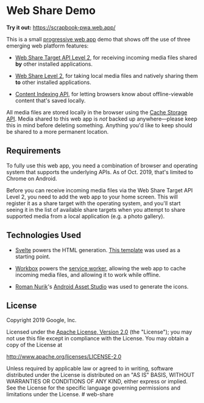 # Web Share Demo

**Try it out:** https://scrapbook-pwa.web.app/

This is a small [progressive web app](https://developers.google.com/web/progressive-web-apps/)
demo that shows off the use of three emerging web platform features:

- [Web Share Target API Level 2](https://developers.google.com/web/updates/2018/12/web-share-target),
for receiving incoming media files shared **by** other installed applications.

- [Web Share Level 2](https://developers.google.com/web/updates/2019/05/web-share-files),
for taking local media files and natively sharing them **to** other installed applications.

- [Content Indexing API](https://web.dev/content-indexing-api/),
for letting browsers know about offline-viewable content that's saved locally.

All media files are stored locally in the browser using the
[Cache Storage API](https://developers.google.com/web/fundamentals/instant-and-offline/web-storage/cache-api).
Media shared to this web app is _not_ backed up anywhere—please keep this in
mind before deleting something. Anything you'd like to keep should be shared to
a more permanent location.

## Requirements

To fully use this web app, you need a combination of browser and operating
system that supports the underlying APIs. As of Oct. 2019, that's limited to
Chrome on Android.

Before you can receive incoming media files via the Web Share Target API Level
2, you need to add the web app to your home screen. This will register it as a
share target with the operating system, and you'll start seeing it in the list
of available share targets when you attempt to share supported media from a
local application (e.g. a photo gallery).

## Technologies Used

- [Svelte](https://svelte.dev) powers the HTML generation.
[This template](https://github.com/sveltejs/template) was used as a starting point.

- [Workbox](https://developers.google.com/web/tools/workbox/) powers the
[service worker](workbox-config.js), allowing the web app to cache incoming
media files, and allowing it to work while offline.

- [Roman Nurik](https://twitter.com/romannurik)'s
[Android Asset Studio](https://romannurik.github.io/AndroidAssetStudio/)
was used to generate the icons.

## License

Copyright 2019 Google, Inc.

Licensed under the [Apache License, Version 2.0](LICENSE) (the "License");
you may not use this file except in compliance with the License. You may
obtain a copy of the License at

  http://www.apache.org/licenses/LICENSE-2.0

Unless required by applicable law or agreed to in writing, software
distributed under the License is distributed on an "AS IS" BASIS,
WITHOUT WARRANTIES OR CONDITIONS OF ANY KIND, either express or implied.
See the License for the specific language governing permissions and
limitations under the License.
#   w e b - s h a r e  
 